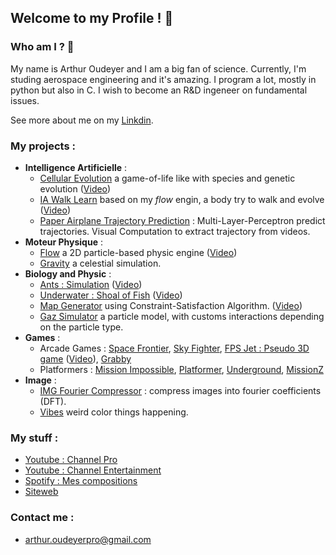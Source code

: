 ## Welcome to my Profile ! 🚀

### Who am I ? 🤷‍

My name is Arthur Oudeyer and I am a big fan of science.
Currently, I'm studing aerospace engineering and it's amazing.
I program a lot, mostly in python but also in C.
I wish to become an R&D ingeneer on fundamental issues.

See more about me on my [Linkdin](linkedin.com/in/arthur-oudeyer-56b795347).

### My projects :
+ **Intelligence Artificielle** : 
    + [Cellular Evolution]() a game-of-life like with species and genetic evolution ([Video](https://youtu.be/scTMij-t5qM?si=oxr-8ZQLQCNFJy-W))
    + [IA Walk Learn]() based on my *flow* engin, a body try to walk and evolve ([Video](https://youtu.be/ZsRW8K_1e3M?si=l0sip7GCNoOB2keD))
    + [Paper Airplane Trajectory Prediction]() : Multi-Layer-Perceptron predict trajectories. Visual Computation to extract trajectory from videos.
+ **Moteur Physique** :
  + [Flow]() a 2D particle-based physic engine ([Video](https://www.youtube.com/watch?v=sULbugrldyQ))
  + [Gravity]() a celestial simulation.
+ **Biology and Physic** :
  + [Ants : Simulation]() ([Video](https://youtu.be/hy7VarhVZ08?si=_Vn08h6n_Vnn-umb))
  + [Underwater : Shoal of Fish]() ([Video](https://youtu.be/cxvNE3-Js0k))
  + [Map Generator]() using Constraint-Satisfaction Algorithm. ([Video](https://youtu.be/9tTkk0wHrWs?si=V1EuOSLu_9yeD-8W))
  + [Gaz Simulator]() a particle model, with customs interactions depending on the particle type.
+ **Games** :
  + Arcade Games : [Space Frontier](), [Sky Fighter](), [FPS Jet : Pseudo 3D game]() ([Video](https://youtu.be/d2a_13CYoH8?si=6Skaexxc9yxy1TvK)), [Grabby]()
  + Platformers : [Mission Impossible](), [Platformer](), [Underground](), [MissionZ]()
+ **Image** :
  + [IMG Fourier Compressor]() : compress images into fourier coefficients (DFT).
  + [Vibes]() weird color things happening.

### My stuff :
+ [Youtube : Channel Pro](https://www.youtube.com/@arthuroudeyer9285)
+ [Youtube : Channel Entertainment](https://youtube.com/@arthur_zed2lmr?si=BI7tKEajujoMRMOV)
+ [Spotify : Mes compositions](open.spotify.com/intl-fr/artist/19ZpwLenlefEJ4BoeyzDjp?si=6oX-7xT4S_6_isfJUAJcAQ)
+ [Siteweb](https://arthur-oudeyer---projects.webnode.fr)

### Contact me :
+ [arthur.oudeyerpro@gmail.com](mailto:arthur.oudeyerpro@gmail.com)
